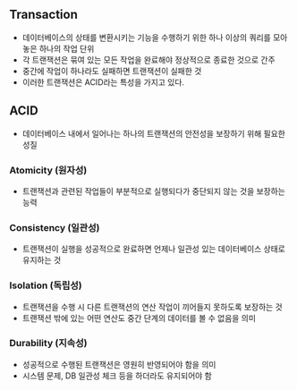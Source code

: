 ## Transaction
- 데이터베이스의 상태를 변환시키는 기능을 수행하기 위한 하나 이상의 쿼리를 모아 놓은 하나의 작업 단위
- 각 트랜잭션은 묶여 있는 모든 작업을 완료해야 정상적으로 종료한 것으로 간주
- 중간에 작업이 하나라도 실패하면 트랜잭션이 실패한 것
- 이러한 트랜잭션은 ACID라는 특성을 가지고 있다.

## ACID
- 데이터베이스 내에서 일어나는 하나의 트랜잭션의 안전성을 보장하기 위해 필요한 성질

### Atomicity (원자성)
- 트랜잭션과 관련된 작업들이 부분적으로 실행되다가 중단되지 않는 것을 보장하는 능력

### Consistency (일관성)
- 트랜잭션이 실행을 성공적으로 완료하면 언제나 일관성 있는 데이터베이스 상태로 유지하는 것

### Isolation (독립성)
- 트랜잭션을 수행 시 다른 트랜잭션의 연산 작업이 끼어들지 못하도록 보장하는 것
- 트랜잭션 밖에 있는 어떤 연산도 중간 단계의 데이터를 볼 수 없음을 의미

### Durability (지속성)
- 성공적으로 수행된 트랜잭션은 영원히 반영되어야 함을 의미
- 시스템 문제, DB 일관성 체크 등을 하더라도 유지되어야 함